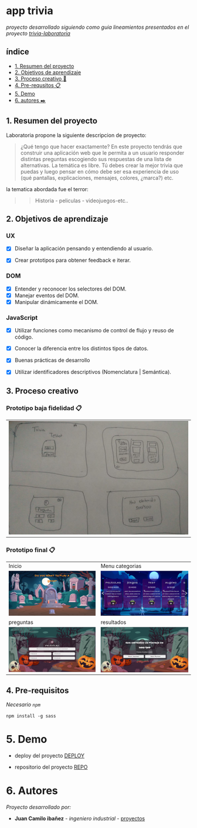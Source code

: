 # app trivia
_proyecto desarrollado siguiendo como guia lineamientos presentados en el proyecto [trivia-laboratoria](https://github.com/Laboratoria/bootcamp/tree/main/projects/00-trivia)_ 



## índice
* [1. Resumen del proyecto](#1-resumen-del-proyecto)
* [2. Objetivos de aprendizaje](#2-objetivos-de-aprendizaje)
* [3. Proceso creativo 🔧](#3-proceso-creativo)
* [4. Pre-requsitos 📋](#4-pre-requisitos)
* [5. Demo](#5-demo)
* [6. autores ✒️](#6-autores)


## 1. Resumen del proyecto
Laboratoria propone la siguiente descripcion de proyecto:

> ¿Qué tengo que hacer exactamente? En este proyecto tendrás que construir una aplicación web que le permita a un usuario responder distintas preguntas escogiendo sus respuestas de una lista de alternativas. 
> La temática es libre. Tú debes crear la mejor trivia que puedas y luego pensar en cómo debe ser esa experiencia de uso (qué pantallas, explicaciones, mensajes, colores, ¿marca?) etc.


la tematica abordada fue el terror:

>> Historia - peliculas - videojuegos-etc..

## 2. Objetivos de aprendizaje

### UX

- [x] Diseñar la aplicación pensando y entendiendo al usuario.
- [x] Crear prototipos para obtener feedback e iterar.


### DOM

- [x] Entender y reconocer los selectores del DOM.
- [x] Manejar eventos del DOM.
- [x] Manipular dinámicamente el DOM.

### JavaScript

- [x] Utilizar funciones como mecanismo de control de flujo y reuso de código.
- [x] Conocer la diferencia entre los distintos tipos de datos.
- [x] Buenas prácticas de desarrollo
- [x] Utilizar identificadores descriptivos (Nomenclatura | Semántica).


## 3. Proceso creativo


### Prototipo baja fidelidad 📋

<table>
    <tr>
        <td><img src="./assets/prototipos/prototipo-inicial.jpg" width=800 ></td>
    </tr>

</table>

### Prototipo final 📋

<table>
    <tr>
        <td>Inicio</td>
        <td>Menu categorias</td>
    </tr>
    <tr>
        <td><img src="./assets/prototipos/inicio.PNG" width=500 ></td>
        <td><img src="./assets/prototipos/menu.PNG" width=500 ></td>
    </tr>
    <tr>
        <td>preguntas</td>
        <td>resultados</td>
    </tr>
    <tr>
        <td><img src="./assets/prototipos/preguntas.PNG" width=500 ></td>
        <td><img src="./assets/prototipos/resultados.PNG" width=500 ></td>
    </tr>
 </table>


## 4. Pre-requisitos
_Necesario `npm`_

```
npm install -g sass
```


# 5. Demo 

* deploy del proyecto [DEPLOY](https://terror.netlify.app/)


* repositorio del proyecto [REPO](https://github.com/JuanC-JC/AppTriviaTerror-VanillaJs)



# 6. Autores

_Proyecto desarrollado por:_

* **Juan Camilo ibañez** - *ingeniero industrial* - [proyectos](https://github.com/JuanC-JC)
